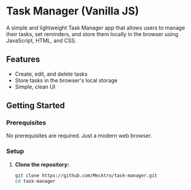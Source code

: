 # Task Manager (Vanilla JS)

A simple and lightweight Task Manager app that allows users to manage their tasks, set reminders, and store them locally in the browser using JavaScript, HTML, and CSS.

## Features

- Create, edit, and delete tasks
- Store tasks in the browser's local storage
- Simple, clean UI

## Getting Started

### Prerequisites

No prerequisites are required. Just a modern web browser.

### Setup

1. **Clone the repository:**
   ```bash
   git clone https://github.com/Mecktro/task-manager.git
   cd task-manager
